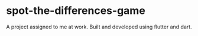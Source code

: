 # spot-the-differences-game
A project assigned to me at work. Built and developed using flutter and dart.
